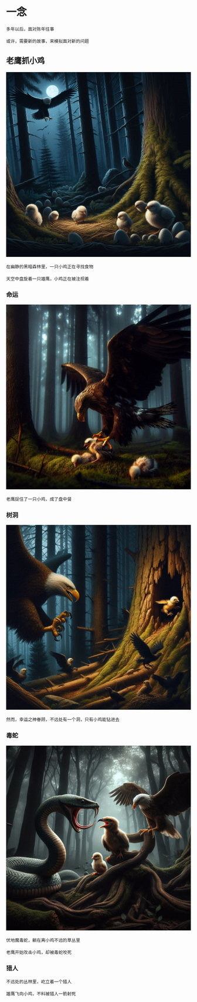 # 一念

    多年以后，面对陈年往事

    或许，需要新的故事，来模拟面对新的问题

## 老鹰抓小鸡

![老鹰抓小鸡](37abaa8f-a216-442d-992a-82e16d4ab81b.jpg)

    在幽静的黑暗森林里，一只小鸡正在寻找食物

    天空中盘旋着一只雄鹰，小鸡正在被注视着

### 命运

![老鹰抓住了小鸡](5b99fdfb-8170-42c2-a77b-fea7314f7a30.jpg)

    老鹰捉住了一只小鸡，成了盘中餐

### 树洞

![树洞](6ee37c69-8fe9-4f3d-9cf7-fa40e767dcb1.jpg)

    然而，幸运之神眷顾，不远处有一个洞，只有小鸡能钻进去

### 毒蛇

![毒蛇](83ae3494-5198-486e-9c3a-143550f3694b.jpg)

    伏地魔毒蛇，躺在离小鸡不远的草丛里

    老鹰开始攻击小鸡，却被毒蛇咬死

### 猎人

    不远处的丛林里，屹立着一个猎人

    雄鹰飞向小鸡，不料被猎人一箭射死
